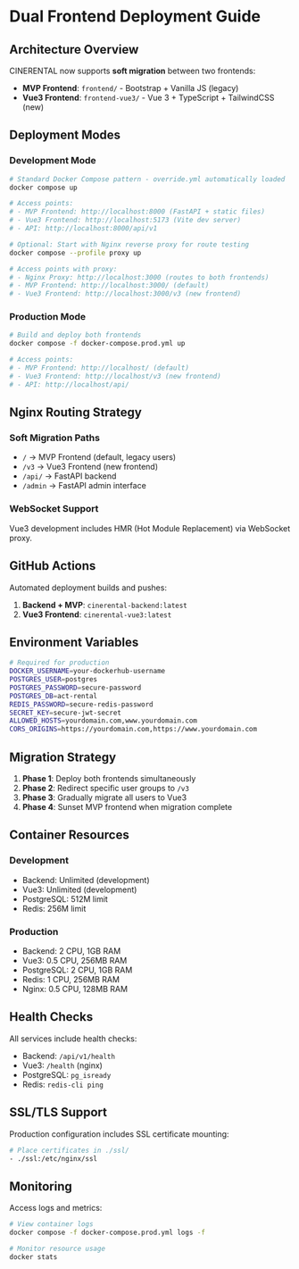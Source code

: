 # Dual Frontend Deployment Guide

## Architecture Overview

CINERENTAL now supports **soft migration** between two frontends:

- **MVP Frontend**: `frontend/` - Bootstrap + Vanilla JS (legacy)
- **Vue3 Frontend**: `frontend-vue3/` - Vue 3 + TypeScript + TailwindCSS (new)

## Deployment Modes

### Development Mode

```bash
# Standard Docker Compose pattern - override.yml automatically loaded
docker compose up

# Access points:
# - MVP Frontend: http://localhost:8000 (FastAPI + static files)
# - Vue3 Frontend: http://localhost:5173 (Vite dev server)
# - API: http://localhost:8000/api/v1

# Optional: Start with Nginx reverse proxy for route testing
docker compose --profile proxy up

# Access points with proxy:
# - Nginx Proxy: http://localhost:3000 (routes to both frontends)
# - MVP Frontend: http://localhost:3000/ (default)
# - Vue3 Frontend: http://localhost:3000/v3 (new frontend)
```

### Production Mode

```bash
# Build and deploy both frontends
docker compose -f docker-compose.prod.yml up

# Access points:
# - MVP Frontend: http://localhost/ (default)
# - Vue3 Frontend: http://localhost/v3 (new frontend)
# - API: http://localhost/api/
```

## Nginx Routing Strategy

### Soft Migration Paths

- `/` → MVP Frontend (default, legacy users)
- `/v3` → Vue3 Frontend (new frontend)
- `/api/` → FastAPI backend
- `/admin` → FastAPI admin interface

### WebSocket Support

Vue3 development includes HMR (Hot Module Replacement) via WebSocket proxy.

## GitHub Actions

Automated deployment builds and pushes:

1. **Backend + MVP**: `cinerental-backend:latest`
2. **Vue3 Frontend**: `cinerental-vue3:latest`

## Environment Variables

```bash
# Required for production
DOCKER_USERNAME=your-dockerhub-username
POSTGRES_USER=postgres
POSTGRES_PASSWORD=secure-password
POSTGRES_DB=act-rental
REDIS_PASSWORD=secure-redis-password
SECRET_KEY=secure-jwt-secret
ALLOWED_HOSTS=yourdomain.com,www.yourdomain.com
CORS_ORIGINS=https://yourdomain.com,https://www.yourdomain.com
```

## Migration Strategy

1. **Phase 1**: Deploy both frontends simultaneously
2. **Phase 2**: Redirect specific user groups to `/v3`
3. **Phase 3**: Gradually migrate all users to Vue3
4. **Phase 4**: Sunset MVP frontend when migration complete

## Container Resources

### Development
- Backend: Unlimited (development)
- Vue3: Unlimited (development)
- PostgreSQL: 512M limit
- Redis: 256M limit

### Production
- Backend: 2 CPU, 1GB RAM
- Vue3: 0.5 CPU, 256MB RAM
- PostgreSQL: 2 CPU, 1GB RAM
- Redis: 1 CPU, 256MB RAM
- Nginx: 0.5 CPU, 128MB RAM

## Health Checks

All services include health checks:
- Backend: `/api/v1/health`
- Vue3: `/health` (nginx)
- PostgreSQL: `pg_isready`
- Redis: `redis-cli ping`

## SSL/TLS Support

Production configuration includes SSL certificate mounting:
```bash
# Place certificates in ./ssl/
- ./ssl:/etc/nginx/ssl
```

## Monitoring

Access logs and metrics:
```bash
# View container logs
docker compose -f docker-compose.prod.yml logs -f

# Monitor resource usage
docker stats
```
